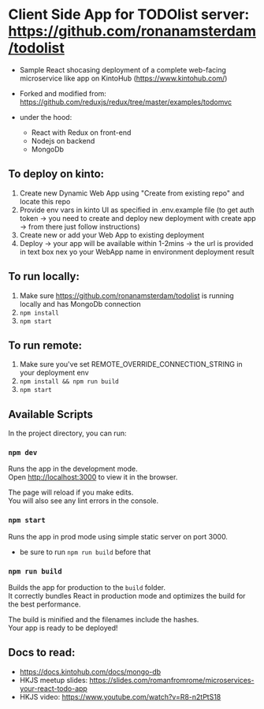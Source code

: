 # Client Side App for TODOlist server: https://github.com/ronanamsterdam/todolist

- Sample React shocasing deployment of a complete web-facing microservice like app on KintoHub (https://www.kintohub.com/) 

- Forked and modified from: https://github.com/reduxjs/redux/tree/master/examples/todomvc

- under the hood: 
    + React with Redux on front-end 
    + Nodejs on backend 
    + MongoDb
    
## To deploy on kinto:
 1. Create new Dynamic Web App using "Create from existing repo" and locate this repo 
 2. Provide env vars in kinto UI as specified in .env.example file (to get auth token -> you need to create and deploy new deployment with create app -> from there just follow instructions)
 3. Create new or add your Web App to existing deployment
 4. Deploy -> your app will be available within 1-2mins -> the url is provided in text box nex yo your WebApp name in environment deployment result
 
## To run locally:
 1. Make sure https://github.com/ronanamsterdam/todolist is running locally and has MongoDb connection
 2. `npm install`
 3. `npm start`
 
## To run remote:
 1. Make sure you've set REMOTE_OVERRIDE_CONNECTION_STRING in your deployment env
 2. `npm install && npm run build`
 3. `npm start` 

## Available Scripts

In the project directory, you can run:

### `npm dev`

Runs the app in the development mode.<br>
Open [http://localhost:3000](http://localhost:3000) to view it in the browser.

The page will reload if you make edits.<br>
You will also see any lint errors in the console.

### `npm start`

Runs the app in prod mode using simple static server on port 3000.<br>

 - be sure to run `npm run build` before that

### `npm run build`

Builds the app for production to the `build` folder.<br>
It correctly bundles React in production mode and optimizes the build for the best performance.

The build is minified and the filenames include the hashes.<br>
Your app is ready to be deployed!

## Docs to read:
  - https://docs.kintohub.com/docs/mongo-db
  - HKJS meetup slides: https://slides.com/romanfromrome/microservices-your-react-todo-app
  - HKJS video: https://www.youtube.com/watch?v=R8-n2tPtS18

